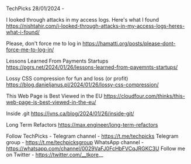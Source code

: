 TechPicks 28/01/2024 -

I looked through attacks in my access logs. Here's what I found
https://nishtahir.com/i-looked-through-attacks-in-my-access-logs-heres-what-i-found/

Please, don't force me to log in
https://hamatti.org/posts/please-dont-force-me-to-log-in/

Lessons Learned From Payments Startups
https://pgrs.net/2024/01/26/lessons-learned-from-payemnts-startups/

Lossy CSS compression for fun and loss (or profit)
https://blog.danieljanus.pl/2024/01/26/lossy-css-compression/

This Web Page is Best Viewed in the EU
https://cloudfour.com/thinks/this-web-page-is-best-viewed-in-the-eu/

Inside .git
https://jvns.ca/blog/2024/01/26/inside-git/

Long Term Refactors
https://max.engineer/long-term-refactors

Follow TechPicks -
Telegram channel - https://t.me/techpicks
Telegram group - https://t.me/techpicksgroup
WhatsApp channel - https://whatsapp.com/channel/0029VaFJ0FcHbFVCqJRGKC3U
Follow me on Twitter - https://twitter.com/__tkore__